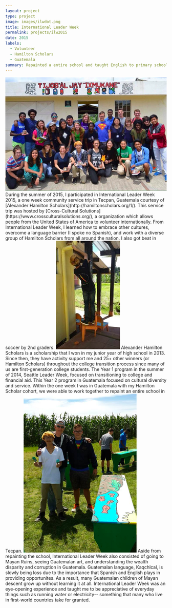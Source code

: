```yaml
---
layout: project
type: project
image: images/ilwdot.png
title: International Leader Week
permalink: projects/ilw2015
date: 2015
labels:
  - Volunteer
  - Hamilton Scholars
  - Guatemala
summary: Repainted a entire school and taught English to primary schoolers in Tecpan, Guatemala with 25+ Hamilton Scholars through Cross-Cultural Solutions.
---
```

<img class class="ui medium right floated rounded image" src="../images/ilw1.png">
During the summer of 2015, I participated in International Leader Week 2015, a one week community service trip in Tecpan, Guatemala courtesy of [Alexander Hamilton Scholars](http://hamiltonscholars.org/1/).
This service trip was hosted by [Cross-Cultural Solutions](https://www.crossculturalsolutions.org/), a organization which allows people from the United States of America to volunteer internationally. 
From International Leader Week, I learned how to embrace other cultures, overcome a language barrier (I spoke no Spanish), and work with a diverse group of Hamilton Scholars from all around the nation. 
I also got beat in soccer by 2nd graders. 

<img class class="ui medium right floated rounded image" src="../images/ilw2.png">
Alexander Hamilton Scholars is a scholarship that I won in my junior year of high school in 2013. Since then, they have activity support me and 25+ other winners (or Hamilton Scholars) throughout the college transition process since many of us are first-generation college students. 
The Year 1 program in the summer of 2014, Seattle Leader Week, focused on transitioning to college and financial aid. This Year 2 program in Guatemala focused on cultural diversity and service.
Within the one week I was in Guatemala with my Hamilton Scholar cohort, we were able to work together to repaint an entire school in Tecpan.

<img class class="ui medium right floated rounded image" src="../images/ilw3.png">
Aside from repainting the school, International Leader Week also consisted of going to Mayan Ruins, seeing Guatemalan art, and understanding the wealth disparity and corruption in Guatemala. 
Guatemalan language, Kaqchlcal, is slowly being loss due to the importance that Spanish and English plays in providing opportunites. As a result, many Guatemalan children of Mayan descent grow up without learning it at all.
International Leader Week was an eye-opening experience and taught me to be appreciative of everyday things such as running water or electricity-- something that many who live in first-world countries take for granted.
